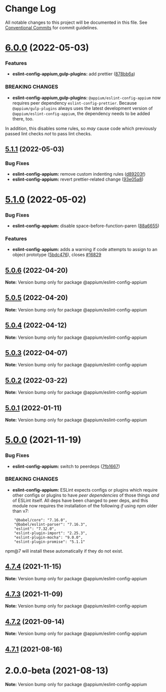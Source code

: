 # Change Log

All notable changes to this project will be documented in this file.
See [Conventional Commits](https://conventionalcommits.org) for commit guidelines.

# [6.0.0](https://github.com/appium/appium/compare/@appium/eslint-config-appium@5.1.1...@appium/eslint-config-appium@6.0.0) (2022-05-03)


### Features

* **eslint-config-appium,gulp-plugins:** add prettier ([878bb6a](https://github.com/appium/appium/commit/878bb6a44f85fd43e0f3678b95cddb8d7cbba69a))


### BREAKING CHANGES

* **eslint-config-appium,gulp-plugins:** `@appium/eslint-config-appium` now requires peer dependency `eslint-config-prettier`.  Because `@appium/gulp-plugins` always uses the latest development version of `@appium/eslint-config-appium`, the dependency needs to be added there, too.

In addition, this disables some rules, so _may_ cause code which previously passed lint checks _not_ to pass lint checks.





## [5.1.1](https://github.com/appium/appium/compare/@appium/eslint-config-appium@5.1.0...@appium/eslint-config-appium@5.1.1) (2022-05-03)


### Bug Fixes

* **eslint-config-appium:** remove custom indenting rules ([d89203f](https://github.com/appium/appium/commit/d89203f96c7d45e8cda5e447c808d1485449c284))
* **eslint-config-appium:** revert prettier-related change ([93e05a8](https://github.com/appium/appium/commit/93e05a82696514be04d9792c90eb3fe7e3fa0143))





# [5.1.0](https://github.com/appium/appium/compare/@appium/eslint-config-appium@5.0.6...@appium/eslint-config-appium@5.1.0) (2022-05-02)


### Bug Fixes

* **eslint-config-appium:** disable space-before-function-paren ([88a6655](https://github.com/appium/appium/commit/88a6655253a4879041478d64254471efebe4cbfe))


### Features

* **eslint-config-appium:** adds a warning if code attempts to assign to an object prototype ([5bdc476](https://github.com/appium/appium/commit/5bdc476c626caa301c7cb4ffc01c296f437deb06)), closes [#16829](https://github.com/appium/appium/issues/16829)





## [5.0.6](https://github.com/appium/appium/compare/@appium/eslint-config-appium@5.0.5...@appium/eslint-config-appium@5.0.6) (2022-04-20)

**Note:** Version bump only for package @appium/eslint-config-appium





## [5.0.5](https://github.com/appium/appium/compare/@appium/eslint-config-appium@5.0.4...@appium/eslint-config-appium@5.0.5) (2022-04-20)

**Note:** Version bump only for package @appium/eslint-config-appium





## [5.0.4](https://github.com/appium/appium/compare/@appium/eslint-config-appium@5.0.3...@appium/eslint-config-appium@5.0.4) (2022-04-12)

**Note:** Version bump only for package @appium/eslint-config-appium





## [5.0.3](https://github.com/appium/appium/compare/@appium/eslint-config-appium@5.0.2...@appium/eslint-config-appium@5.0.3) (2022-04-07)

**Note:** Version bump only for package @appium/eslint-config-appium





## [5.0.2](https://github.com/appium/appium/compare/@appium/eslint-config-appium@5.0.1...@appium/eslint-config-appium@5.0.2) (2022-03-22)

**Note:** Version bump only for package @appium/eslint-config-appium





## [5.0.1](https://github.com/appium/appium/compare/@appium/eslint-config-appium@5.0.0...@appium/eslint-config-appium@5.0.1) (2022-01-11)

**Note:** Version bump only for package @appium/eslint-config-appium





# [5.0.0](https://github.com/appium/appium/compare/@appium/eslint-config-appium@4.7.4...@appium/eslint-config-appium@5.0.0) (2021-11-19)


### Bug Fixes

* **eslint-config-appium:** switch to peerdeps ([7fb1667](https://github.com/appium/appium/commit/7fb1667a3b702a22ec365b6fc8e88c88e4e24573))


### BREAKING CHANGES

* **eslint-config-appium:** ESLint expects configs or plugins which require other configs or plugins to have _peer dependencies_ of those things _and_ of ESLint itself.  All deps have been changed to peer deps, and this module now requires the installation of the following _if_ using npm older than v7:

```
    "@babel/core": "7.16.0",
    "@babel/eslint-parser": "7.16.3",
    "eslint": "7.32.0",
    "eslint-plugin-import": "2.25.3",
    "eslint-plugin-mocha": "9.0.0",
    "eslint-plugin-promise": "5.1.1"
```

npm@7 will install these automatically if they do not exist.





## [4.7.4](https://github.com/appium/appium/compare/@appium/eslint-config-appium@4.7.3...@appium/eslint-config-appium@4.7.4) (2021-11-15)

**Note:** Version bump only for package @appium/eslint-config-appium





## [4.7.3](https://github.com/appium/appium/compare/@appium/eslint-config-appium@4.7.2...@appium/eslint-config-appium@4.7.3) (2021-11-09)

**Note:** Version bump only for package @appium/eslint-config-appium





## [4.7.2](https://github.com/appium/appium/compare/@appium/eslint-config-appium@4.7.1...@appium/eslint-config-appium@4.7.2) (2021-09-14)

**Note:** Version bump only for package @appium/eslint-config-appium





## [4.7.1](https://github.com/appium/appium/compare/@appium/eslint-config-appium@4.7.0...@appium/eslint-config-appium@4.7.1) (2021-08-16)



# 2.0.0-beta (2021-08-13)

**Note:** Version bump only for package @appium/eslint-config-appium
